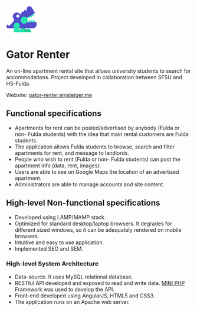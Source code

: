 ![Gator Renter](public/images/gr_logo_small.png)

# Gator Renter

An on-line apartment rental site that allows university students to search for
accommodations. Project developed in collaboration between SFSU and HS-Fulda.


Website: [gator-renter.einsteiger.me](gator-renter.einsteiger.me)   

## Functional specifications

- Apartments for rent can be posted/advertised by anybody 
(Fulda or non- Fulda students) with the idea that main rental 
customers are Fulda students. 
- The application allows Fulda students 
to browse, search and filter apartments for rent, and message to 
landlords. 
- People who wish to rent (Fulda or non- Fulda students) 
can post the apartment info (data, rent, images). 
- Users are able to see on Google Maps the location of an advertised apartment.
- Administrators are able to manage accounts and site content.

## High-level Non-functional specifications

- Developed using LAMP/MAMP stack.
- Optimized for standard desktop/laptop browsers. It degrades 
for different sized windows, so it can be adequately rendered on 
mobile browsers. 
- Intuitive and easy to use application.
- Implemented SEO and SEM.
 

### High-level System Architecture

- Data-source. It uses MySQL relational database.
- RESTful API developed and exposed to read and write data. 
[MINI PHP](http://www.dev-metal.com/mini-extremely-simple-barebone-php-application/) Framework was used to develop the API.
- Front-end developed using AngularJS, HTML5 and CSS3.
- The application runs on an Apache web server.


